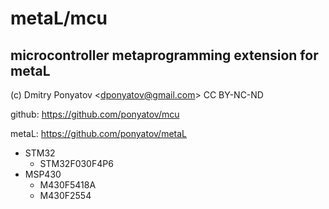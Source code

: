 # metaL/mcu
## microcontroller metaprogramming extension for metaL

(c) Dmitry Ponyatov <<dponyatov@gmail.com>> CC BY-NC-ND

github: https://github.com/ponyatov/mcu

 metaL: https://github.com/ponyatov/metaL
 
* STM32
	* STM32F030F4P6
* MSP430
	* M430F5418A
	* M430F2554
